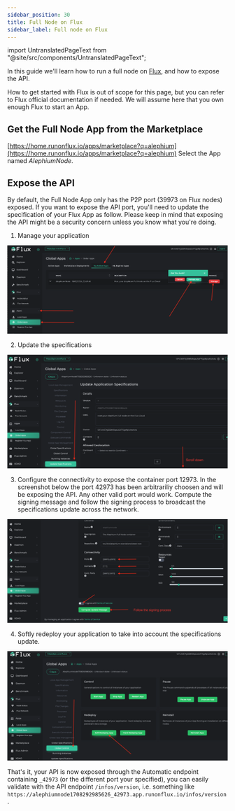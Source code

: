 ```yaml
---
sidebar_position: 30
title: Full Node on Flux
sidebar_label: Full node on Flux
---
```


import UntranslatedPageText from "@site/src/components/UntranslatedPageText";

<UntranslatedPageText />

In this guide we'll learn how to run a full node on [Flux](https://runonflux.io/),
and how to expose the API.

How to get started with Flux is out of scope for this page, but you can refer to
Flux official documentation if needed. We will assume here that you own enough Flux to start
an App.

## Get the Full Node App from the Marketplace

[https://home.runonflux.io/apps/marketplace?q=alephium](https://home.runonflux.io/apps/marketplace?q=alephium)
Select the App named *AlephiumNode*.

## Expose the API

By default, the Full Node App only has the P2P port (39973 on Flux nodes) exposed. If you want to expose the API port, you'll need to update the specification of your Flux App as follow. Please keep in mind that exposing the API might be a security concern unless you know what you're doing.

1. Manage your application

![Manage your application](media/flux1.png)

2. Update the specifications

![Update specifications](media/flux2.png)

3. Configure the connectivity to expose the container port 12973. In the screenshot below the port 42973 has been arbitrariliy choosen and will be exposing the API. Any other valid port would work. Compute the signing message and follow the signing process to broadcast the specifications update across the network.

![Configure the connectivity](media/flux3.png)

4. Softly redeploy your application to take into account the specifications update.

![Soft redeploy the app](media/flux4.png)

That's it, your API is now exposed through the Automatic endpoint containing `_42973` (or the different port your specified), you can easily validate with the API endpoint `/infos/version`, i.e. something like `https://alephiumnode1708292985626_42973.app.runonflux.io/infos/version`.
